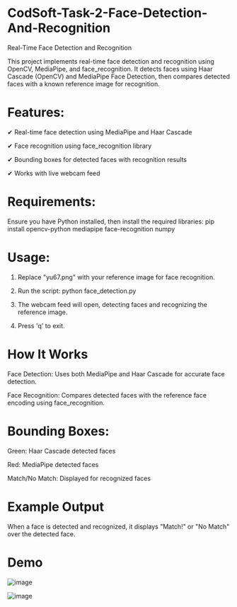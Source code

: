 # CodSoft-Task-2-Face-Detection-And-Recognition
Real-Time Face Detection and Recognition

This project implements real-time face detection and recognition using OpenCV, MediaPipe, and face_recognition. It detects faces using Haar Cascade (OpenCV) and MediaPipe Face Detection, then compares detected faces with a known reference image for recognition.

# Features:

✔ Real-time face detection using MediaPipe and Haar Cascade

✔ Face recognition using face_recognition library

✔ Bounding boxes for detected faces with recognition results

✔ Works with live webcam feed

# Requirements:

Ensure you have Python installed, then install the required libraries:
pip install opencv-python mediapipe face-recognition numpy

# Usage:

1. Replace "yu67.png" with your reference image for face recognition.
 
2. Run the script:
python face_detection.py

4. The webcam feed will open, detecting faces and recognizing the reference image.
 
5. Press 'q' to exit.

# How It Works

Face Detection: Uses both MediaPipe and Haar Cascade for accurate face detection.

Face Recognition: Compares detected faces with the reference face encoding using face_recognition.

# Bounding Boxes:

Green: Haar Cascade detected faces

Red: MediaPipe detected faces

Match/No Match: Displayed for recognized faces

# Example Output

When a face is detected and recognized, it displays "Match!" or "No Match" over the detected face.

# Demo

![image](https://github.com/user-attachments/assets/1966f195-60c6-4f85-90e1-54177a51dec8)

![image](https://github.com/user-attachments/assets/c45fd7bb-d8a7-4387-9e93-b17dea021cbb)




